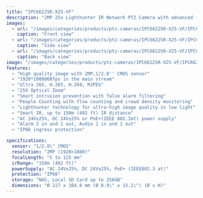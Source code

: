 ```yaml
---
title: "IPC6622SR-X25-VF"
description: "2MP 25x Lighthunter IR Network PTZ Camera with advanced features including smart intrusion prevention, people counting, and superior low-light performance."
images:
  - url: "/images/categories/products/ptz-cameras/IPC6622SR-X25-VF/IPC6622SR-X25-VF2.png"
    caption: "Front view"
  - url: "/images/categories/products/ptz-cameras/IPC6622SR-X25-VF/IPC6622SR-X25-VF1.png"
    caption: "Side view"
  - url: "/images/categories/products/ptz-cameras/IPC6622SR-X25-VF/IPC6622SR-X25-VF.png"
    caption: "Back view"
image: "/images/categories/products/ptz-cameras/IPC6622SR-X25-VF/IPC6622SR-X25-VF2.png"
features:
  - "High quality image with 2MP,1/2.8'' CMOS sensor"
  - "1920*1080@60fps in the main stream"
  - "Ultra 265, H.265, H.264, MJPEG"
  - "25X Optical Zoom"
  - "Smart intrusion prevention with false alarm filtering"
  - "People Counting with flow counting and crowd density monitoring"
  - "Lighthunter technology for ultra-high image quality in low light"
  - "Smart IR, up to 150m (492 ft) IR distance"
  - "AC 24V±25%, DC 24V±25% or PoE+(IEEE 802.3at) power supply"
  - "Alarm 2 in and 1 out, Audio 1 in and 1 out"
  - "IP66 ingress protection"

specifications:
  sensor: "1/2.8\" CMOS"
  resolution: "2MP (1920×1080)"
  focalLength: "5 to 125 mm"
  irRange: "150m (492 ft)"
  powerSupply: "AC 24V±25%, DC 24V±25%, PoE+ (IEEE802.3 at)"
  protection: "IP66"
  storage: "NAS, Local SD Card up to 256GB"
  dimensions: "Ø 227 x 384.8 mm (Ø 8.9\" x 15.1\") (Ø x H)"
---
```

